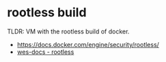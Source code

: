 # rootless build

TLDR: VM with the rootless build of docker.

- <https://docs.docker.com/engine/security/rootless/>
- [wes-docs - rootless](https://github.com/g0t4/wes-docs/blob/master/tools/dockers/install/rootless.md)